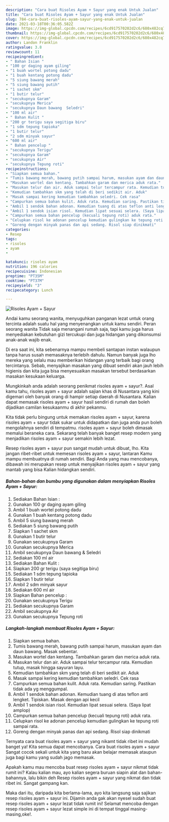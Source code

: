 ```yaml
---
description: "Cara buat Risoles Ayam + Sayur yang enak Untuk Jualan"
title: "Cara buat Risoles Ayam + Sayur yang enak Untuk Jualan"
slug: 784-cara-buat-risoles-ayam-sayur-yang-enak-untuk-jualan
date: 2021-03-18T00:36:05.582Z
image: https://img-global.cpcdn.com/recipes/6cd917570202d2c6/680x482cq70/risoles-ayam-sayur-foto-resep-utama.jpg
thumbnail: https://img-global.cpcdn.com/recipes/6cd917570202d2c6/680x482cq70/risoles-ayam-sayur-foto-resep-utama.jpg
cover: https://img-global.cpcdn.com/recipes/6cd917570202d2c6/680x482cq70/risoles-ayam-sayur-foto-resep-utama.jpg
author: Landon Franklin
ratingvalue: 3.8
reviewcount: 11
recipeingredient:
- " Bahan Isian "
- "100 gr daging ayam giling"
- "1 buah wortel potong dadu"
- "1 buah kentang potong dadu"
- "5 siung bawang merah"
- "5 siung bawang putih"
- "1 sachet skm"
- "1 butir telur"
- "secukupnya Garam"
- "secukupnya Merica"
- "secukupnya Daun bawang  Seledri"
- "100 ml air"
- " Bahan Kulit "
- "200 gr terigu saya segitiga biru"
- "1 sdm tepung tapioka"
- "1 butir telur"
- "2 sdm minyak sayur"
- "600 ml air"
- " Bahan pencelup "
- "secukupnya Terigu"
- "secukupnya Garam"
- "secukupnya Air"
- "secukupnya Tepung roti"
recipeinstructions:
- "Siapkan semua bahan."
- "Tumis bawang merah, bawang putih sampai harum, masukan ayam dan daun bawang. Masak sebentar."
- "Masukan wortel dan kentang. Tambahkan garam dan merica aduk rata."
- "Masukan telur dan air. Aduk sampai telur tercampur rata. Kemudian tutup, masak hingga sayuran layu."
- "Kemudian tambahkan skm yang telah di beri sedikit air. Aduk"
- "Masak sampai kering kemudian tambahkan seledri. Cek rasa"
- "Campurkan semua bahan kulit. Aduk rata. Kemudian saring. Pastikan tidak ada yg menggumpal."
- "Ambil 1 sendok bahan adonan. Kemudian tuang di atas teflon anti lengket. Tipiskan. Masak dengan api kecil"
- "Ambil 1 sendok isian risol. Kemudian lipat sesuai selera. (Saya lipat amplop)"
- "Campurkan semua bahan pencelup (kecuali tepung roti) aduk rata."
- "Celupkan risol ke adonan pencelup kemudian gulingkan ke tepung roti sampai rata."
- "Goreng dengan minyak panas dan api sedang. Risol siap dinikmati"
categories:
- Resep
tags:
- risoles
- ayam
- 

katakunci: risoles ayam  
nutrition: 196 calories
recipecuisine: Indonesian
preptime: "PT35M"
cooktime: "PT37M"
recipeyield: "3"
recipecategory: Lunch

---
```



![Risoles Ayam + Sayur](https://img-global.cpcdn.com/recipes/6cd917570202d2c6/680x482cq70/risoles-ayam-sayur-foto-resep-utama.jpg)

Andai kamu seorang wanita, menyuguhkan panganan lezat untuk orang tercinta adalah suatu hal yang menyenangkan untuk kamu sendiri. Peran seorang  wanita Tidak saja menangani rumah saja, tapi kamu juga harus menyediakan kebutuhan gizi tercukupi dan juga hidangan yang dikonsumsi anak-anak wajib enak.

Di era  saat ini, kita sebenarnya mampu membeli santapan instan walaupun tanpa harus susah memasaknya terlebih dahulu. Namun banyak juga lho mereka yang selalu mau memberikan hidangan yang terbaik bagi orang tercintanya. Sebab, menyajikan masakan yang dibuat sendiri akan jauh lebih higienis dan kita juga bisa menyesuaikan masakan tersebut berdasarkan masakan kesukaan keluarga. 



Mungkinkah anda adalah seorang penikmat risoles ayam + sayur?. Asal kamu tahu, risoles ayam + sayur adalah sajian khas di Nusantara yang kini digemari oleh banyak orang di hampir setiap daerah di Nusantara. Kalian dapat memasak risoles ayam + sayur hasil sendiri di rumah dan boleh dijadikan camilan kesukaanmu di akhir pekanmu.

Kita tidak perlu bingung untuk memakan risoles ayam + sayur, karena risoles ayam + sayur tidak sukar untuk didapatkan dan juga anda pun boleh mengolahnya sendiri di tempatmu. risoles ayam + sayur boleh dimasak memalui beraneka cara. Sekarang telah banyak banget resep modern yang menjadikan risoles ayam + sayur semakin lebih lezat.

Resep risoles ayam + sayur pun sangat mudah untuk dibuat, lho. Kita jangan ribet-ribet untuk memesan risoles ayam + sayur, lantaran Kamu mampu membuatnya di rumah sendiri. Bagi Anda yang mau mencobanya, dibawah ini merupakan resep untuk menyajikan risoles ayam + sayur yang mantab yang bisa Kalian hidangkan sendiri.

<!--inarticleads1-->

##### Bahan-bahan dan bumbu yang digunakan dalam menyiapkan Risoles Ayam + Sayur:

1. Sediakan  Bahan Isian :
1. Gunakan 100 gr daging ayam giling
1. Ambil 1 buah wortel potong dadu
1. Gunakan 1 buah kentang potong dadu
1. Ambil 5 siung bawang merah
1. Sediakan 5 siung bawang putih
1. Siapkan 1 sachet skm
1. Gunakan 1 butir telur
1. Gunakan secukupnya Garam
1. Gunakan secukupnya Merica
1. Ambil secukupnya Daun bawang &amp; Seledri
1. Sediakan 100 ml air
1. Sediakan  Bahan Kulit :
1. Siapkan 200 gr terigu (saya segitiga biru)
1. Sediakan 1 sdm tepung tapioka
1. Siapkan 1 butir telur
1. Ambil 2 sdm minyak sayur
1. Sediakan 600 ml air
1. Siapkan  Bahan pencelup :
1. Gunakan secukupnya Terigu
1. Sediakan secukupnya Garam
1. Ambil secukupnya Air
1. Gunakan secukupnya Tepung roti




<!--inarticleads2-->

##### Langkah-langkah membuat Risoles Ayam + Sayur:

1. Siapkan semua bahan.
1. Tumis bawang merah, bawang putih sampai harum, masukan ayam dan daun bawang. Masak sebentar.
1. Masukan wortel dan kentang. Tambahkan garam dan merica aduk rata.
1. Masukan telur dan air. Aduk sampai telur tercampur rata. Kemudian tutup, masak hingga sayuran layu.
1. Kemudian tambahkan skm yang telah di beri sedikit air. Aduk
1. Masak sampai kering kemudian tambahkan seledri. Cek rasa
1. Campurkan semua bahan kulit. Aduk rata. Kemudian saring. Pastikan tidak ada yg menggumpal.
1. Ambil 1 sendok bahan adonan. Kemudian tuang di atas teflon anti lengket. Tipiskan. Masak dengan api kecil
1. Ambil 1 sendok isian risol. Kemudian lipat sesuai selera. (Saya lipat amplop)
1. Campurkan semua bahan pencelup (kecuali tepung roti) aduk rata.
1. Celupkan risol ke adonan pencelup kemudian gulingkan ke tepung roti sampai rata.
1. Goreng dengan minyak panas dan api sedang. Risol siap dinikmati




Ternyata cara buat risoles ayam + sayur yang nikamt tidak ribet ini mudah banget ya! Kita semua dapat mencobanya. Cara buat risoles ayam + sayur Sangat cocok sekali untuk kita yang baru akan belajar memasak ataupun juga bagi kamu yang sudah jago memasak.

Apakah kamu mau mencoba buat resep risoles ayam + sayur nikmat tidak rumit ini? Kalau kalian mau, ayo kalian segera buruan siapin alat dan bahan-bahannya, lalu bikin deh Resep risoles ayam + sayur yang nikmat dan tidak ribet ini. Sangat gampang kan. 

Maka dari itu, daripada kita berlama-lama, ayo kita langsung saja sajikan resep risoles ayam + sayur ini. Dijamin anda gak akan nyesel sudah buat resep risoles ayam + sayur lezat tidak rumit ini! Selamat mencoba dengan resep risoles ayam + sayur lezat simple ini di tempat tinggal masing-masing,oke!.

